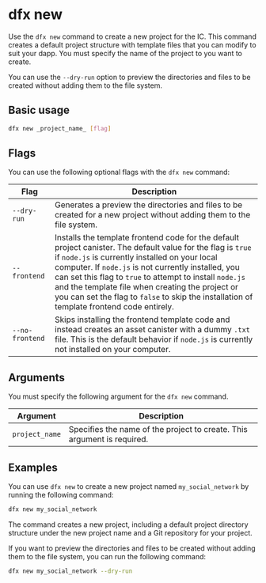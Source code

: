 # dfx new

Use the `dfx new` command to create a new project for the IC. This command creates a default project structure with template files that you can modify to suit your dapp. You must specify the name of the project to you want to create.

You can use the `--dry-run` option to preview the directories and files to be created without adding them to the file system.

## Basic usage

``` bash
dfx new _project_name_ [flag]
```

## Flags

You can use the following optional flags with the `dfx new` command:

| Flag              | Description                                                                                                                                                                                                                                                                                                                                                                                                                         |
|-------------------|-------------------------------------------------------------------------------------------------------------------------------------------------------------------------------------------------------------------------------------------------------------------------------------------------------------------------------------------------------------------------------------------------------------------------------------|
| `--dry-run`       | Generates a preview the directories and files to be created for a new project without adding them to the file system.                                                                                                                                                                                                                                                                                                               |
| `--frontend`      | Installs the template frontend code for the default project canister. The default value for the flag is `true` if `node.js` is currently installed on your local computer. If `node.js` is not currently installed, you can set this flag to `true` to attempt to install `node.js` and the template file when creating the project or you can set the flag to `false` to skip the installation of template frontend code entirely. |                                                                                                                                                                                                                                                                                    |
| `--no-frontend`      | Skips installing the frontend template code and instead creates an asset canister with a dummy `.txt` file. This is the default behavior if `node.js` is currently not installed on your computer. |

## Arguments

You must specify the following argument for the `dfx new` command.

| Argument       | Description                                                             |
|----------------|-------------------------------------------------------------------------|
| `project_name` | Specifies the name of the project to create. This argument is required. |

## Examples

You can use `dfx new` to create a new project named `my_social_network` by running the following command:

``` bash
dfx new my_social_network
```

The command creates a new project, including a default project directory structure under the new project name and a Git repository for your project.

If you want to preview the directories and files to be created without adding them to the file system, you can run the following command:

``` bash
dfx new my_social_network --dry-run
```
